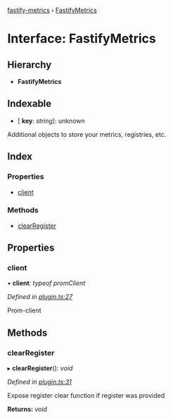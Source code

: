 [fastify-metrics](../README.md) › [FastifyMetrics](fastifymetrics.md)

# Interface: FastifyMetrics

## Hierarchy

* **FastifyMetrics**

## Indexable

* \[ **key**: *string*\]: unknown

Additional objects to store your metrics, registries, etc.

## Index

### Properties

* [client](fastifymetrics.md#client)

### Methods

* [clearRegister](fastifymetrics.md#clearregister)

## Properties

###  client

• **client**: *typeof promClient*

*Defined in [plugin.ts:27](https://github.com/SkeLLLa/fastify-metrics/blob/6f6803a/src/plugin.ts#L27)*

Prom-client

## Methods

###  clearRegister

▸ **clearRegister**(): *void*

*Defined in [plugin.ts:31](https://github.com/SkeLLLa/fastify-metrics/blob/6f6803a/src/plugin.ts#L31)*

Expose register clear function if register was provided

**Returns:** *void*
